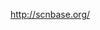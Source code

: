 [//]: # (Created by ./bin/manage_files.pl from ./species/Heterodera_glycines/PRJNA381081/Heterodera_glycines_PRJNA381081.resources.html on Thu Jun 11 13:44:23 2020)
http://scnbase.org/
